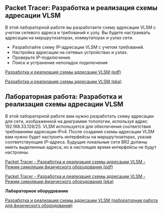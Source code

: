 <!-- verified: agorbachev 03.05.2022 -->

<!-- 11.10.1 -->
## Packet Tracer: Разработка и реализация схемы адресации VLSM

В этой лабораторной работе вы разработаете схему адресации VLSM с учетом сетевого адреса и требований к узлу. Вы будете настраивать адресации на маршрутизаторах, коммутаторах и узлах сети.

* Разработайте схему IP-адресации VLSM с учетом требований.
* Настройка адресации на сетевых устройствах и узлах.
* Проверьте IP-подключение.
* Поиск и устранение неполадок подключения

[Разработка и реализация схемы адресации VLSM (pdf)](./assets/11.10.1-packet-tracer---design-and-implement-a-vlsm-addressing-scheme.pdf)

[Разработка и реализация схемы адресации VLSM (pka)](./assets/11.10.1-packet-tracer---design-and-implement-a-vlsm-addressing-scheme.pka)

<!-- 11.10.2 -->
## Лабораторная работа: Разработка и реализация схемы адресации VLSM

В этой лабораторной работе вам нужно разработать схему адресации для сети, изображенной на диаграмме топологии, используя адрес 192.168.33.128/25. VLSM используется для обеспечения соответствия требованиям адресации IPv4. После создания схемы адресации VLSM вам нужно будет настроить интерфейсы на маршрутизаторах, указав соответствующие IP-адреса. Будущие локальные сети BR2 должны иметь выделенные адреса, но в настоящее время интерфейсы не будут настроены.  

[Packet Tracer - Разработка и реализация схемы адресации VLSM - Режим симуляции физического оборудования (pdf)](./assets/11.10.2-packet-tracer---design-and-implement-a-vlsm-addressing-scheme---physical-mode.pdf)

[Packet Tracer - Разработка и реализация схемы адресации VLSM - Режим симуляции физического оборудования (pka)](./assets/11.10.2-packet-tracer---design-and-implement-a-vlsm-addressing-scheme---physical-mode.pka)

**Лабораторное оборудование** 

[Разработка и реализация схемы адресации VLSM (лабораторная работа для физического оборудования)](./assets/11.10.2-lab---design-and-implement-a-vlsm-addressing-scheme.pdf)
